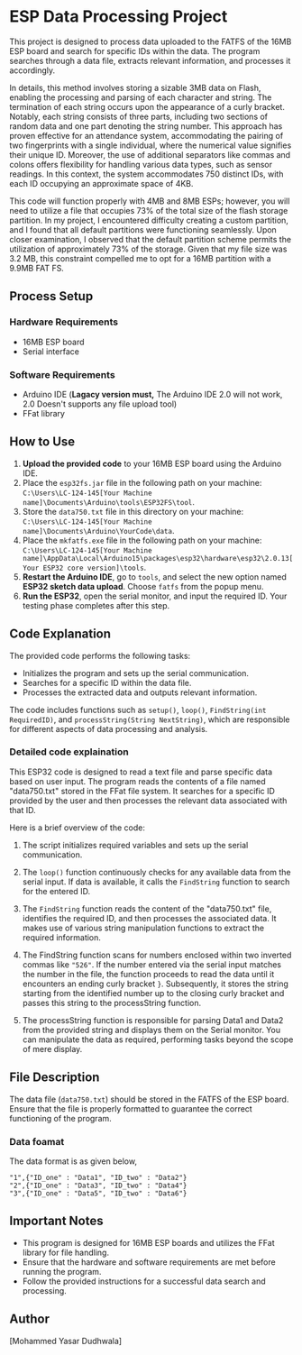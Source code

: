 # ESP Data Processing Project

This project is designed to process data uploaded to the FATFS of the 16MB ESP board and search for specific IDs within the data. The program searches through a data file, extracts relevant information, and processes it accordingly.

In details, this method involves storing a sizable 3MB data on Flash, enabling the processing and parsing of each character and string. The termination of each string occurs upon the appearance of a curly bracket. Notably, each string consists of three parts, including two sections of random data and one part denoting the string number. This approach has proven effective for an attendance system, accommodating the pairing of two fingerprints with a single individual, where the numerical value signifies their unique ID. Moreover, the use of additional separators like commas and colons offers flexibility for handling various data types, such as sensor readings. In this context, the system accommodates 750 distinct IDs, with each ID occupying an approximate space of 4KB.
  
This code will function properly with 4MB and 8MB ESPs; however, you will need to utilize a file that occupies 73% of the total size of the flash storage partition. In my project, I encountered difficulty creating a custom partition, and I found that all default partitions were functioning seamlessly. Upon closer examination, I observed that the default partition scheme permits the utilization of approximately 73% of the storage. Given that my file size was 3.2 MB, this constraint compelled me to opt for a 16MB partition with a 9.9MB FAT FS.  

## Process Setup

### Hardware Requirements

- 16MB ESP board
- Serial interface

### Software Requirements

- Arduino IDE (**Lagacy version must,** The Arduino IDE 2.0 will not work, 2.0 Doesn't supports any file upload tool)
- FFat library

## How to Use

1. **Upload the provided code** to your 16MB ESP board using the Arduino IDE.
2. Place the `esp32fs.jar` file in the following path on your machine: `C:\Users\LC-124-145[Your Machine name]\Documents\Arduino\tools\ESP32FS\tool`.
3. Store the `data750.txt` file in this directory on your machine: `C:\Users\LC-124-145[Your Machine name]\Documents\Arduino\YourCode\data`.
4. Place the `mkfatfs.exe` file in the following path on your machine: `C:\Users\LC-124-145[Your Machine name]\AppData\Local\Arduino15\packages\esp32\hardware\esp32\2.0.13[Your ESP32 core version]\tools`.
5. **Restart the Arduino IDE**, go to `tools`, and select the new option named **ESP32 sketch data upload**. Choose `fatfs` from the popup menu.
6. **Run the ESP32**, open the serial monitor, and input the required ID. Your testing phase completes after this step.


## Code Explanation

The provided code performs the following tasks:

- Initializes the program and sets up the serial communication.
- Searches for a specific ID within the data file.
- Processes the extracted data and outputs relevant information.

The code includes functions such as `setup()`, `loop()`, `FindString(int RequiredID)`, and `processString(String NextString)`, which are responsible for different aspects of data processing and analysis.

### Detailed code explaination  
This ESP32 code is designed to read a text file and parse specific data based on user input. The program reads the contents of a file named "data750.txt" stored in the FFat file system. It searches for a specific ID provided by the user and then processes the relevant data associated with that ID.

Here is a brief overview of the code:

1. The script initializes required variables and sets up the serial communication.

2. The `loop()` function continuously checks for any available data from the serial input. If data is available, it calls the `FindString` function to search for the entered ID.

3. The `FindString` function reads the content of the "data750.txt" file, identifies the required ID, and then processes the associated data. It makes use of various string manipulation functions to extract the required information.

4. The FindString function scans for numbers enclosed within two inverted commas like ```"526"```. If the number entered via the serial input matches the number in the file, the function proceeds to read the data until it encounters an ending curly bracket ```}```. Subsequently, it stores the string starting from the identified number up to the closing curly bracket and passes this string to the processString function.

5. The processString function is responsible for parsing Data1 and Data2 from the provided string and displays them on the Serial monitor. You can manipulate the data as required, performing tasks beyond the scope of mere display.

## File Description

The data file (`data750.txt`) should be stored in the FATFS of the ESP board. Ensure that the file is properly formatted to guarantee the correct functioning of the program.  

### Data foamat  

The data format is as given below,  
```
"1",{"ID_one" : "Data1", "ID_two" : "Data2"}  
"2",{"ID_one" : "Data3", "ID_two" : "Data4"}  
"3",{"ID_one" : "Data5", "ID_two" : "Data6"}
```

## Important Notes

- This program is designed for 16MB ESP boards and utilizes the FFat library for file handling.
- Ensure that the hardware and software requirements are met before running the program.
- Follow the provided instructions for a successful data search and processing.

## Author

[Mohammed Yasar Dudhwala]
